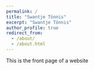 ```yaml
---
permalink: /
title: "Swantje Tönnis"
excerpt: "Swantje Tönnis"
author_profile: true
redirect_from: 
  - /about/
  - /about.html
---
```


This is the front page of a website 
